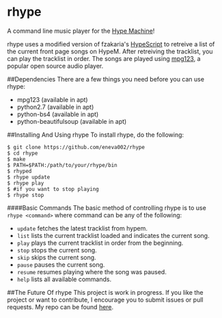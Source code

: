 # rhype
A command line music player for the [Hype Machine](http://hypem.com/)!

rhype uses a modified version of fzakaria's [HypeScript](https://github.com/fzakaria/HypeScript) to retreive a list of the current front page songs on HypeM. 
After retreiving the tracklist, you can play the tracklist in order.
The songs are played using [mpg123](http://www.mpg123.de/), a popular open source audio player.

##Dependencies
There are a few things you need before you can use rhype:

  * mpg123 (available in apt)
  * python2.7 (available in apt)
  * python-bs4 (available in apt)
  * python-beautifulsoup (available in apt)

##Installing And Using rhype
To install rhype, do the following:

```
$ git clone https://github.com/eneva002/rhype
$ cd rhype
$ make
$ PATH=$PATH:/path/to/your/rhype/bin
$ rhyped 
$ rhype update 
$ rhype play
$ #if you want to stop playing
$ rhype stop
```

####Basic Commands
The basic method of controlling rhype is to use `rhype <command>` where command can be any of the following:

  * `update` fetches the latest tracklist from hypem.
  * `list` lists the current tracklist loaded and indicates the current song. 
  * `play` plays the current tracklist in order from the beginning.
  * `stop` stops the current song.
  * `skip` skips the current song.
  * `pause` pauses the current song. 
  * `resume` resumes playing where the song was paused.
  * `help` lists all available commands.

##The Future Of rhype
This project is work in progress.
If you like the project or want to contribute, I encourage you to submit issues or pull requests.
My repo can be found [here](https://github.com/eneva002/rhype).




